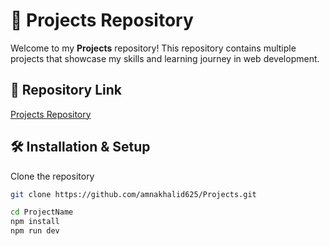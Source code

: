 # 🚀 Projects Repository

Welcome to my **Projects** repository! This repository contains multiple projects that showcase my skills and learning journey in web development.

## 🔗 Repository Link  
[Projects Repository](https://github.com/amnakhalid625/Projects.git)

## 🛠 Installation & Setup  

Clone the repository  
```sh
git clone https://github.com/amnakhalid625/Projects.git

cd ProjectName
npm install
npm run dev
